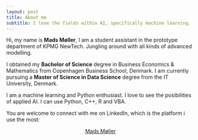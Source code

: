 ```yaml
---
layout: post
title: About me
subtitle: I love the fields within AI, specifically machine learning.
---
```


<div id="aboutme-section">


<p class="about-text">
<span class="fa fa-briefcase about-icon"></span>
Hi, my name is <strong>Mads Møller</strong>, I am a student assistant in the prototype department of KPMG NewTech. Jungling around with all kinds of advanced modelling.
</p>

<p class="about-text">
<span class="fa fa-graduation-cap about-icon"></span>
I obtained my <strong>Bachelor of Science</strong> degree in Business Economics & Mathematics from Copenhagen Business School, Denmark. I am currently pursuing a <strong>Master of Science in Data Science</strong> degree from the IT University, Denmark.
</p>

<p class="about-text">
<span class="fa fa-code about-icon"></span>
I am a machine learning and Python enthusiast. I love to see the posibilities of applied AI. I can use Python, C++, R and VBA.
</p>

You are welcome to connect with me on LinkedIn, which is the platform i use the most:

<center>
<script type="text/javascript" src="https://platform.linkedin.com/badges/js/profile.js" async defer></script>
<div class="LI-profile-badge"  data-version="v1" data-size="large" data-locale="da_DK" data-type="vertical" data-theme="light" data-vanity="madsmoeller1"><a class="LI-simple-link" href='https://dk.linkedin.com/in/madsmoeller1?trk=profile-badge'>Mads Møller</a></div>
</center>
